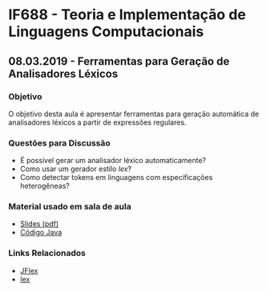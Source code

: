 # IF688 - Teoria e Implementação de Linguagens Computacionais

## 08.03.2019 - Ferramentas para Geração de Analisadores Léxicos

### Objetivo

O objetivo desta aula é apresentar ferramentas para geração automática de analisadores léxicos a partir de expressões regulares.

### Questões para Discussão

- É possível gerar um analisador léxico automaticamente? 
- Como usar um gerador estilo _lex_? 
- Como detectar tokens em linguagens com especificações heterogêneas?

### Material usado em sala de aula

- [Slides (pdf)](https://drive.google.com/open?id=1eaXA81ir7-xaeBoOQ5CfL4BKghG3Lah5)
- [Código Java](https://github.com/if688/if688.github.io/tree/master/2019-03-08/)

### Links Relacionados

- [JFlex](http://jflex.de)
- [lex](http://dinosaur.compilertools.net/#lex)
